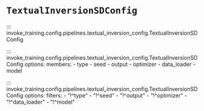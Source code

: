# `TextualInversionSDConfig`

::: invoke_training.config.pipelines.textual_inversion_config.TextualInversionSDConfig

<!-- To control the member order, we first list out the members whose order we care about, then we list the rest. -->
::: invoke_training.config.pipelines.textual_inversion_config.TextualInversionSDConfig
    options:
      members:
      - type
      - seed
      - output
      - optimizer
      - data_loader
      - model

::: invoke_training.config.pipelines.textual_inversion_config.TextualInversionSDConfig
    options:
      filters:
      - "!^type"
      - "!^seed"
      - "!^output"
      - "!^optimizer"
      - "!^data_loader"
      - "!^model"
